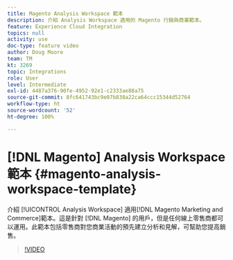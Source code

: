 ```yaml
---
title: Magento Analysis Workspace 範本
description: 介紹 Analysis Workspace 適用的 Magento 行銷與商業範本。
feature: Experience Cloud Integration
topics: null
activity: use
doc-type: feature video
author: Doug Moore
team: TM
kt: 3269
topic: Integrations
role: User
level: Intermediate
exl-id: 4487a376-90fe-4952-92e1-c2333ae88a75
source-git-commit: 8fc641743bc9e07b838a22ca64ccc15344d52764
workflow-type: ht
source-wordcount: '52'
ht-degree: 100%

---
```


# [!DNL Magento] Analysis Workspace 範本 {#magento-analysis-workspace-template}

介紹 [!UICONTROL Analysis Workspace] 適用[!DNL Magento Marketing and Commerce]範本。這是針對 [!DNL Magento] 的用戶，但是任何線上零售商都可以運用。此範本包括零售商對您商業活動的預先建立分析和見解，可幫助您提高銷售。

>[!VIDEO](https://video.tv.adobe.com/v/28164/?quality=12&learn=on)

